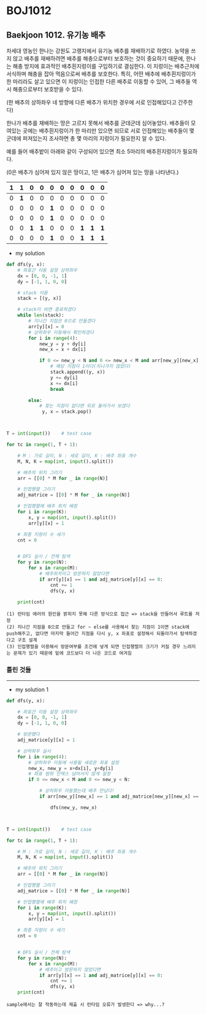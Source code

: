 # BOJ1012

## Baekjoon 1012. 유기농 배추

차세대 영농인 한나는 강원도 고랭지에서 유기농 배추를 재배하기로 하였다. 농약을 쓰지 않고 배추를 재배하려면 배추를 해충으로부터 보호하는 것이 중요하기 때문에, 한나는 해충 방지에 효과적인 배추흰지렁이를 구입하기로 결심한다. 이 지렁이는 배추근처에 서식하며 해충을 잡아 먹음으로써 배추를 보호한다. 특히, 어떤 배추에 배추흰지렁이가 한 마리라도 살고 있으면 이 지렁이는 인접한 다른 배추로 이동할 수 있어, 그 배추들 역시 해충으로부터 보호받을 수 있다.

(한 배추의 상하좌우 네 방향에 다른 배추가 위치한 경우에 서로 인접해있다고 간주한다)

한나가 배추를 재배하는 땅은 고르지 못해서 배추를 군데군데 심어놓았다. 배추들이 모여있는 곳에는 배추흰지렁이가 한 마리만 있으면 되므로 서로 인접해있는 배추들이 몇 군데에 퍼져있는지 조사하면 총 몇 마리의 지렁이가 필요한지 알 수 있다.

예를 들어 배추밭이 아래와 같이 구성되어 있으면 최소 5마리의 배추흰지렁이가 필요하다.

(0은 배추가 심어져 있지 않은 땅이고, 1은 배추가 심어져 있는 땅을 나타낸다.)

| **1** | **1** |   0   |   0   |   0   |  0   |  0   |   0   |   0   |   0   |
| :---: | :---: | :---: | :---: | :---: | :--: | :--: | :---: | :---: | :---: |
|   0   | **1** |   0   |   0   |   0   |  0   |  0   |   0   |   0   |   0   |
|   0   |   0   |   0   |   0   | **1** |  0   |  0   |   0   |   0   |   0   |
|   0   |   0   |   0   |   0   | **1** |  0   |  0   |   0   |   0   |   0   |
|   0   |   0   | **1** | **1** |   0   |  0   |  0   | **1** | **1** | **1** |
|   0   |   0   |   0   |   0   | **1** |  0   |  0   | **1** | **1** | **1** |



- my solution

```python
def dfs(y, x):
    # 좌표간 이동 설정 상하좌우
    dx = [0, 0, -1, 1]
    dy = [-1, 1, 0, 0]

    # stack 이용
    stack = [(y, x)]

    # stack이 비면 종료하겠다
    while len(stack):
        # 지나간 지점은 0으로 만들겠다
        arr[y][x] = 0
        # 상하좌우 이동해서 확인하겠다
        for i in range(4):
            new_y = y + dy[i]
            new_x = x + dx[i]

            if 0 <= new_y < N and 0 <= new_x < M and arr[new_y][new_x]:
                # 해당 지점이 1이다(지나가지 않았다)
                stack.append((y, x))
                y += dy[i]
                x += dx[i]
                break

        else:
            # 찾는 지점이 없다면 뒤로 돌아가서 보겠다
             y, x = stack.pop()



T = int(input())    # test case

for tc in range(1, T + 1):

    # M : 가로 길이, N : 세로 길이, K : 배추 좌표 개수
    M, N, K = map(int, input().split())

    # 배추의 위치 그리기
    arr = [[0] * M for _ in range(N)]

    # 인접행렬 그리기
    adj_matrice = [[0] * M for _ in range(N)]

    # 인접행렬에 배추 위치 배정
    for i in range(K):
        x, y = map(int, input().split())
        arr[y][x] = 1

    # 최종 지렁이 수 세기
    cnt = 0


    # DFS 실시 / 전체 탐색
    for y in range(N):
        for x in range(M):
            # 배추위치이고 방문하지 않았다면
            if arr[y][x] == 1 and adj_matrice[y][x] == 0:
                cnt += 1
                dfs(y, x)

    print(cnt)
```

```
(1) 런타임 에러의 원인을 밝히지 못해 다른 방식으로 접근 => stack을 만들어서 루트를 저장
(2) 지나간 지점을 0으로 만들고 for ~ else를 사용해서 찾는 지점이 1이면 stack에 push해주고, 없다면 마지막 들어간 지점을 다시 y, x 좌표로 설정해서 되돌아가서 탐색하겠다고 구조 설계
(3) 인접행렬을 이용해서 방문여부를 조건에 넣게 되면 인접행렬의 크기가 커질 경우 느려지는 문제가 있기 때문에 밑에 코드보다 더 나은 코드로 여겨짐
```



### 틀린 것들

---

- my solution 1

```python
def dfs(y, x):

    # 좌표간 이동 설정 상하좌우
    dx = [0, 0, -1, 1]
    dy = [-1, 1, 0, 0]

    # 방문했다
    adj_matrice[y][x] = 1

    # 상하좌우 실시
    for i in range(4):
        # 상하좌우 이동에 사용될 새로운 좌표 설정
        new_x, new_y = x+dx[i], y+dy[i]
        # 좌표 범위 인덱스 넘어서지 않게 설정
        if 0 <= new_x < M and 0 <= new_y < N:

            # 상하좌우 이동했는데 배추 만났다!
            if arr[new_y][new_x] == 1 and adj_matrice[new_y][new_x] == 0:

                dfs(new_y, new_x)



T = int(input())    # test case

for tc in range(1, T + 1):

    # M : 가로 길이, N : 세로 길이, K : 배추 좌표 개수
    M, N, K = map(int, input().split())

    # 배추의 위치 그리기
    arr = [[0] * M for _ in range(N)]

    # 인접행렬 그리기
    adj_matrice = [[0] * M for _ in range(N)]

    # 인접행렬에 배추 위치 배정
    for i in range(K):
        x, y = map(int, input().split())
        arr[y][x] = 1

    # 최종 지렁이 수 세기
    cnt = 0


    # DFS 실시 / 전체 탐색
    for y in range(N):
        for x in range(M):
            # 배추이고 방문하지 않았다면
            if arr[y][x] == 1 and adj_matrice[y][x] == 0:
                cnt += 1
                dfs(y, x)
    print(cnt)
```

```
sample에서는 잘 작동하는데 제출 시 런타임 오류가 발생한다 => why...?
```

